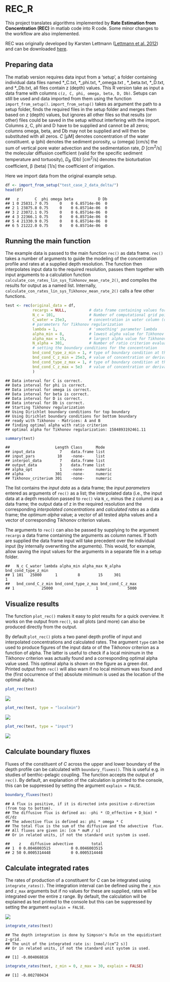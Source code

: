 REC_R
================

This project translates algorithms implemented by **Rate Estimation from
Concentration (REC)** in matlab code into R code. Some minor changes to
the workflow are also implemented.

REC was originally developed by Karsten Lettmann ([Lettmann et
al. 2012](https://www.sciencedirect.com/science/article/abs/pii/S0272771411000229))
and can be downloaded
[here](https://uol.de/icbm/physikalische-ozeanographie-theorie/downloads).

## Preparing data

The matlab version requires data input from a ‘setup’, a folder
containing individual data files named \*\_C.txt, \*\_phi.txt,
\*\_omega.txt , \*\_beta.txt, \*\_D.txt, and \*\_Db.txt, all files
contain z (depth) values. This R version take as input a data frame with
columns `c(z, C, phi, omega, beta, D, Db)`. Setups can still be used and
data imported from them using the function `import_from_setup()`.
`import_from_setup()` takes as argument the path to a setup folder,
finds the required files in the setup folder and merges them based on z
(depth) values, but ignores all other files so that results (or other)
files could be saved in the setup without interfering with the import.
Columns z, C, phi and D have to be supplied and cannot be all zeros;
columns omega, beta, and Db may not be supplied and will then be
substituted with all zeros. *C* \[µM\] denotes concentration of the
water constituent. φ (phi) denotes the sediment porosity, ω (omega)
\[cm/s\] the sum of vertical pore water advection and the sedimentation
rate, *D* \[cm<sup>2</sup>/s\] the molecular diffusion coefficient
(valid for the specific sediment temperature and tortuosity),
*D<sub>B</sub>* (Db) \[cm<sup>2</sup>/s\] denotes the bioturbation
coefficient, β (beta) \[1/s\] the coefficient of irrigation.

Here we import data from the original example setup.

``` r
df <- import_from_setup("test_case_2_data_delta/")
head(df)
```

    ##   z       C  phi omega beta           D Db
    ## 1 0 25831.7 0.75     0    0 6.85714e-06  0
    ## 2 1 23875.8 0.75     0    0 6.85714e-06  0
    ## 3 2 23072.1 0.75     0    0 6.85714e-06  0
    ## 4 3 22366.1 0.75     0    0 6.85714e-06  0
    ## 5 4 21330.9 0.75     0    0 6.85714e-06  0
    ## 6 5 21222.0 0.75     0    0 6.85714e-06  0

## Running the main function

The example data is passed to the main function `rec()` as data frame.
`rec()` takes a number of arguments to guide the modeling of the
concentration profile and rates at a supplied depth resolution. The
function then interpolates input data to the required resolution, passes
them together with input arguments to a calculation function
`calculate_con_rates_lin_sys_Tikhonov_mean_rate_2()`, and compiles the
results for output as a named list. Internally,
`calculate_con_rates_lin_sys_Tikhonov_mean_rate_2()` calls a few other
functions.

``` r
test <- rec(original_data = df,
            recargs = NULL,          # data frame containing values for the input arguments; takes precedent over individual arguments
            N_c = 101,               # Number of computational grid points
            C_water = 25e3,          # concentration in water column (only important for irrigation) [µM]
            # parameters for Tikhonov regularization
            lambda = 1,              # 'smoothing' parameter lambda
            alpha_min = 8,           # lowest alpha value for Tikhonov regularisation and ratio criterion ( actually log_10(alpha_min) )
            alpha_max = 15,          # largest alpha value for Tikhonov regularisation and ratio criterion ( actually log_10(alpha_max) )
            N_alpha = 301,           # Number of ratio criterion evaluations in the alpha interval, to find the minimum
            # setting the boundary conditions for the concentration
            bnd_cond_type_z_min = 1, # type of boundary condition at the top: 1: for concentration / 2: for derivative
            bnd_cond_C_z_min = 25e3, # value of concentration or derivative at top [µM]
            bnd_cond_type_z_max = 1, # type of boundary condition at the bottom: 1: for concentration / 2: for derivative
            bnd_cond_C_z_max = 5e3   # value of concentration or derivative at bottom [µM]
            )
```

    ## Data interval for C is correct.
    ## Data interval for phi is correct.
    ## Data interval for omega is correct.
    ## Data interval for beta is correct.
    ## Data interval for D is correct.
    ## Data interval for Db is correct.
    ## Starting Tikhonov regularization
    ## Using Dirichlet boundary conditions for top boundary
    ## Using Dirichlet boundary conditions for bottom boundary
    ## ready with Tikhonov - Matrices: A and B
    ## finding optimal alpha with ratio criterion
    ## optimal alpha for Tikhonov regularization: 1584893192461.11

``` r
summary(test)
```

    ##                    Length Class      Mode   
    ## input_data           7    data.frame list   
    ## input_pars          10    -none-     list   
    ## interpol_data        7    data.frame list   
    ## output_data          3    data.frame list   
    ## alpha_opt            1    -none-     numeric
    ## alpha              301    -none-     numeric
    ## Tikhonov_criterium 301    -none-     numeric

The list contains the *input data* as a data frame; the *input
parameters* entered as arguments of `rec()` as a list; the interpolated
data (i.e., the input data at a depth resolution passed to `rec()` via
`N_c`, minus the z column) as a data frame; the output data of z in the
required resolution and the corresponding *interpolated concentrations*
and *calculated rates* as a data frame; the *optimum alpha* value; a
vector of all tested alpha values and a vector of corresponding Tikhonov
criterion values.

The arguments to `rec()` can also be passed by supplying to the argument
`recargs` a data frame containing the arguments as column names. If both
are supplied the data frame input will take precedent over the
individual input (by internally overwriting the arguments). This would,
for example, allow saving the input values for the arguments in a
separate file in a setup folder.

    ##   N_c C_water lambda alpha_min alpha_max N_alpha bnd_cond_type_z_min
    ## 1 101   25000      1         8        15     301                   1
    ##   bnd_cond_C_z_min bnd_cond_type_z_max bnd_cond_C_z_max
    ## 1            25000                   1             5000

## Visualize results

The function `plot_rec()` makes it easy to plot results for a quick
overview. It works on the output from `rec()`, so all plots (and more)
can also be produced directly from the output.

By default `plot_rec()` plots a two panel depth profile of input and
interpolated concentrations and calculated rates. The argument `type`
can be used to produce figures of the input data or of the Tikhonov
criterion as a function of alpha. The latter is useful to check if a
local minimum in the Tikhonov criterion was actually found and a
corresponding optimal alpha value used. This optimal alpha is shown on
the figure as a green dot. Printed output from `rec()` will also warn if
no local minimum was found and the (first occurrence of the) absolute
minimum is used as the location of the optimal alpha.

``` r
plot_rec(test)
```

![](README_files/figure-gfm/unnamed-chunk-5-1.png)<!-- -->

``` r
plot_rec(test, type = "localmin")
```

![](README_files/figure-gfm/unnamed-chunk-6-1.png)<!-- -->

``` r
plot_rec(test, type = "input")
```

![](README_files/figure-gfm/unnamed-chunk-7-1.png)<!-- -->

## Calculate boundary fluxes

Fluxes of the constituent of *C* across the upper and lower boundary of
the depth profile can be calculated with `boundary_fluxes()`. This is
useful e.g. in studies of benthic-pelagic coupling. The function accepts
the output of `rec()`. By default, an explanation of the calculation is
printed to the console, this can be suppressed by setting the argument
`explain = FALSE`.

``` r
boundary_fluxes(test)
```

    ## A flux is positive, if it is directed into positive z-direction (from top to bottom). 
    ## The diffusive flux is defined as: -phi * (D_effective + D_bio) * dC/dz 
    ## The advective flux is defined as: phi * omega * C 
    ## The total flux is the sum of the diffusive and the advective  flux. 
    ## All fluxes are given in: [cm * muM / s] 
    ## Or in related units, if not the standard unit system is used.

    ##    z    diffusive advective        total
    ## 1  0 0.0046003515         0 0.0046003515
    ## 2 50 0.0005314448         0 0.0005314448

## Calculate integrated rates

The rates of production of a constituent for *C* can be integrated using
`integrate_rates()`. The integration interval can be defined using the
`z_min` and `z_max` arguments but if no values for these are supplied,
rates will be integrated over the entire z range. By default, the
calculation will be explained as text printed to the console but this
can be suppressed by setting the argument `explain = FALSE`.

![](README_files/figure-gfm/unnamed-chunk-9-1.png)<!-- -->

``` r
integrate_rates(test)
```

    ## The depth integration is done by Simpson's Rule on the equidistant z-grid.  
    ## The unit of the integrated rate is: [nmol/(cm^2 s)] 
    ## Or in related units, if not the standard unit system is used.

    ## [1] -0.004068816

``` r
integrate_rates(test, z_min = 0, z_max = 30, explain = FALSE)
```

    ## [1] -0.002780434
